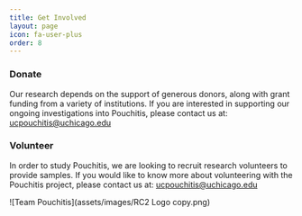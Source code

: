 ```yaml
---
title: Get Involved
layout: page
icon: fa-user-plus
order: 8
---
```


### Donate
Our research depends on the support of generous donors, along with grant funding from a variety of institutions. If you are interested in supporting our ongoing investigations into Pouchitis, please contact us at: ucpouchitis@uchicago.edu

### Volunteer
In order to study Pouchitis, we are looking to recruit research volunteers to provide samples. If you would like to know more about volunteering with the Pouchitis project, please contact us at: ucpouchitis@uchicago.edu

![Team Pouchitis](assets/images/RC2 Logo copy.png)
